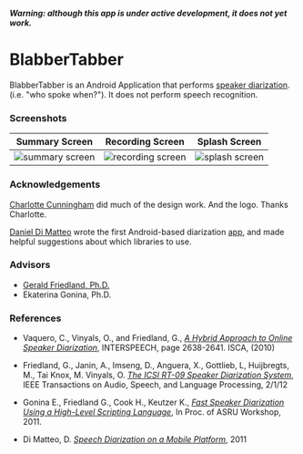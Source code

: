 ***Warning: although this app is under active development, it does not yet work.***

# BlabberTabber

<!--
* develop: [![Build Status](https://travis-ci.org/blabbertabber/blabbertabber.png?branch=develop)](https://travis-ci.org/blabbertabber/blabbertabber)
* master: [![Build Status](https://travis-ci.org/blabbertabber/blabbertabber.png?branch=master)](https://travis-ci.org/blabbertabber/blabbertabber)
-->

BlabberTabber is an Android Application that performs
[speaker diarization](https://en.wikipedia.org/wiki/Speaker_diarisation).
(i.e. "who spoke when?"). It does not perform speech recognition.

### Screenshots

| Summary Screen | Recording Screen | Splash Screen |
|----------------|------------------|---------------|
| ![summary screen](https://cloud.githubusercontent.com/assets/1020675/11888325/fca259bc-a4f0-11e5-9746-ee5a5b14ef5b.png) | ![recording screen](https://cloud.githubusercontent.com/assets/4217110/13548812/bd7bbb2a-e2c6-11e5-9385-571d326ca1a7.png) | ![splash screen](http://imgur.com/t8CfYaL.png) |

### Acknowledgements

[Charlotte Cunningham](http://www.ettolrahc.co/) did much of the design work. And the logo. Thanks Charlotte.

[Daniel Di Matteo](http://www.eecg.toronto.edu/~dandm/) wrote the first Android-based diarization
[app](https://github.com/danieldimatteo/android-speech-diarization), and made helpful suggestions about
which libraries to use.

### Advisors

* [Gerald Friedland, Ph.D.](http://www.gerald-friedland.org/)
* Ekaterina Gonina, Ph.D.

### References

* Vaquero, C., Vinyals, O., and Friedland, G.,
  *[A Hybrid Approach to Online Speaker Diarization](http://www.icsi.berkeley.edu/pubs/speech/hybridapproach10.pdf)*,  INTERSPEECH, page 2638-2641. ISCA, (2010)

* Friedland, G., Janin, A., Imseng, D., Anguera, X., Gottlieb, L, Huijbregts, M., Tai Knox, M. Vinyals, O.
  *[The ICSI RT-09 Speaker Diarization System](http://www.icsi.berkeley.edu/pubs/speech/rt09speaker11.pdf)*,
  IEEE Transactions on Audio, Speech, and Language Processing, 2/1/12

* Gonina E., Friedland G., Cook H., Keutzer K., *[Fast Speaker Diarization Using a High-Level Scripting Language](https://www.eecs.berkeley.edu/~hcook/papers/gmm_asru2011.pdf)*, In Proc. of ASRU Workshop, 2011.

* Di Matteo, D. *[Speech Diarization on a Mobile Platform](https://android-speech-diarization.googlecode.com/files/thesis.pdf)*, 2011

<!-- check this out at some point:

Cook H., Gonina E., Kamil S., Friedland G., Patterson D., Fox A., "CUDA-level performance with python-level productivity for Gaussian mixture model applications,", In Proc. of the 3rd USENIX conference on Hot topic in parallelism (HotPar'11). USENIX Association, Berkeley, CA, USA.

-->
